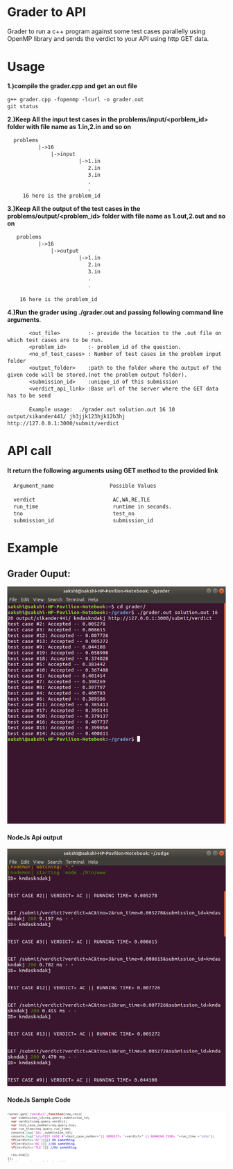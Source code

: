 # Grader to API
Grader to run a c++ program against some test cases parallelly using OpenMP library  and sends the verdict to your API using http GET data.

# Usage
  **1.)compile the grader.cpp and get an out file**
  
    g++ grader.cpp -fopenmp -lcurl -o grader.out
    git status
    
  **2.)Keep All the input test cases in the problems/input/<porblem_id> folder with file name as 1.in,2.in and so on**
  
      problems
              |->16   
                  |->input
                           |->1.in
                              2.in
                              3.in
                              .
                              .
         16 here is the problem_id
          
  **3.)Keep All the output of the test cases in the problems/output/<problem_id> folder with file name as 1.out,2.out and so on**
  
       problems
              |->16       
                  |->output
                           |->1.in
                              2.in
                              3.in
                              .
                              .
                              
        16 here is the problem_id
   
   
   **4.)Run the grader using ./grader.out and passing following command line arguments**.
   
           <out_file>         :- provide the location to the .out file on which test cases are to be run.
           <problem_id>       :- problem_id of the question.
           <no_of_test_cases> : Number of test cases in the problem input folder
           <output_folder>    :path to the folder where the output of the given code will be stored.(not the problem output folder).
           <submission_id>    :unique_id of this submission
           <verdict_api_link> :Base url of the server where the GET data has to be send
           
           Example usage:  ./grader.out solution.out 16 10 output/sikander441/ jh3jjk123hjk12b3hj http://127.0.0.1:3000/submit/verdict
           
  # API call    
  #### It return the following arguments using GET method to the provided link 
      Argument_name                  Possible Values
      
      verdict                         AC,WA,RE,TLE
      run_time                        runtime in seconds.
      tno                             test_no
      submission_id                   submission_id
      
      
   # Example
   
   ## Grader Ouput:
   ![Grader output](/screenshots/Grader.png)
   
   #### NodeJs Api output
   ![node_output](/screenshots/NodeJs_APi.png)
   
   #### NodeJs Sample Code
   ![node_output](/screenshots/Node_js_code.png)

   
   
   

